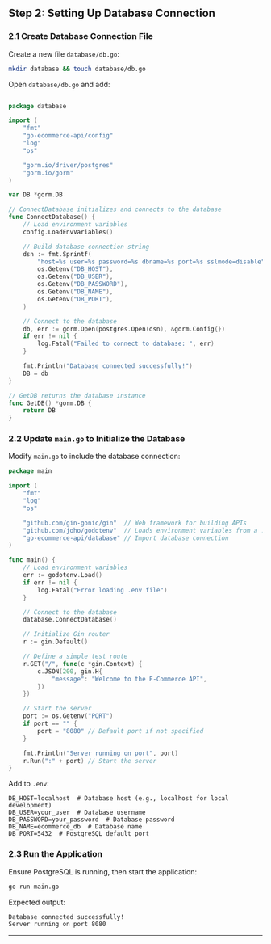 
## Step 2: Setting Up Database Connection

### 2.1 Create Database Connection File

Create a new file `database/db.go`:

```sh
mkdir database && touch database/db.go
```

Open `database/db.go` and add:
```go

package database

import (
	"fmt"
	"go-ecommerce-api/config"
	"log"
	"os"

	"gorm.io/driver/postgres"
	"gorm.io/gorm"
)

var DB *gorm.DB

// ConnectDatabase initializes and connects to the database
func ConnectDatabase() {
	// Load environment variables
	config.LoadEnvVariables()

	// Build database connection string
	dsn := fmt.Sprintf(
		"host=%s user=%s password=%s dbname=%s port=%s sslmode=disable",
		os.Getenv("DB_HOST"),
		os.Getenv("DB_USER"),
		os.Getenv("DB_PASSWORD"),
		os.Getenv("DB_NAME"),
		os.Getenv("DB_PORT"),
	)

	// Connect to the database
	db, err := gorm.Open(postgres.Open(dsn), &gorm.Config{})
	if err != nil {
		log.Fatal("Failed to connect to database: ", err)
	}

	fmt.Println("Database connected successfully!")
	DB = db
}

// GetDB returns the database instance
func GetDB() *gorm.DB {
	return DB
}

```

### 2.2 Update `main.go` to Initialize the Database
Modify `main.go` to include the database connection:
```go
package main

import (
	"fmt"
	"log"
	"os"

	"github.com/gin-gonic/gin"  // Web framework for building APIs
	"github.com/joho/godotenv"  // Loads environment variables from a .env file
	"go-ecommerce-api/database" // Import database connection
)

func main() {
	// Load environment variables
	err := godotenv.Load()
	if err != nil {
		log.Fatal("Error loading .env file")
	}

	// Connect to the database
	database.ConnectDatabase()

	// Initialize Gin router
	r := gin.Default()

	// Define a simple test route
	r.GET("/", func(c *gin.Context) {
		c.JSON(200, gin.H{
			"message": "Welcome to the E-Commerce API",
		})
	})

	// Start the server
	port := os.Getenv("PORT")
	if port == "" {
		port = "8080" // Default port if not specified
	}

	fmt.Println("Server running on port", port)
	r.Run(":" + port) // Start the server
}
```

Add to `.env`:
```
DB_HOST=localhost  # Database host (e.g., localhost for local development)
DB_USER=your_user  # Database username
DB_PASSWORD=your_password  # Database password
DB_NAME=ecommerce_db  # Database name
DB_PORT=5432  # PostgreSQL default port
```

### 2.3 Run the Application
Ensure PostgreSQL is running, then start the application:
```sh
go run main.go
```

Expected output:
```sh
Database connected successfully!
Server running on port 8080
```
---